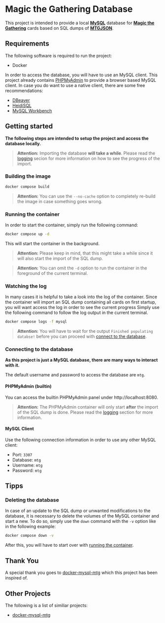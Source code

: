 # Magic the Gathering Database

This project is intended to provide a local **[MySQL](https://www.mysql.com/)** database for **[Magic the Gathering](https://magic.wizards.com/en)** cards based on SQL dumps of **[MTGJSON](https://mtgjson.com)**.

## Requirements

The following software is required to run the project:

- Docker

In order to access the database, you will have to use an MySQL client. This project already contains [PHPMyAdmin](https://www.phpmyadmin.net/) to provide a browser based MySQL client. In case you do want to use a native client, there are some free recommendations:

- [DBeaver](https://dbeaver.io/)
- [HeidiSQL](https://www.heidisql.com/)
- [MySQL Workbench](https://dev.mysql.com/downloads/workbench/)

## Getting started

**The following steps are intended to setup the project and access the database locally.**

> **Attention:** Importing the database __will take a while__. Please read the [logging](#watching-the-log) secion for more information on how to see the progress of the import.

### Building the image

```sh
docker compose build
```

> **Attention:** You can use the `--no-cache` option to completely re-build the image in case something goes wrong.

### Running the container

In order to start the container, simply run the following command:

```sh
docker compose up -d
```

This will start the container in the background. 

> **Attention:** Please keep in mind, that this might take a while since it will also start the import of the SQL dump.

> **Attention:** You can omit the `-d` option to run the container in the foreground of the current terminal.

### Watching the log

In many cases it is helpful to take a look into the log of the container. Since the container will import an SQL dump containing all cards on first startup, you will want access the log in order to see the current progress Simply use the following command to follow the log output in the current terminal.

```sh
docker compose logs -f mysql
```

> **Attention:** You will have to wait for the output `Finished populating databse!` before you can proceed with [connect to the database](#connecting-to-the-database).

### Connecting to the database

**As this project is just a MySQL database, there are many ways to interact with it.**

The default username and password to access the database are `mtg`.

#### PHPMyAdmin (builtin)

You can access the builtin PHPMyAdmin panel under http://localhost:8080.

> **Attention:** The PHPMyAdmin container will only start **after** the import of the SQL dump is done. Please read the [logging](#watching-the-log) section for more information.

#### MySQL Client

Use the following connection information in order to use any other MySQL client:

- Port: `3307`
- Database: `mtg`
- Username: `mtg`
- Password: `mtg`

## Tipps

### Deleting the database

In case of an update to the SQL dump or unwanted modifications to the database, it is necessary to delete the volumes of the MySQL container and start a new. To do so, simply use the `down` command with the `-v` option like in the following example:

```sh
docker compose down -v
```

After this, you will have to start over with [running the container](#running-the-container).

## Thank You

A special thank you goes to [docker-mysql-mtg](https://github.com/CallMeHK/docker-mysql-mtg) which this project has been inspired of.

## Other Projects

The following is a list of similiar projects:

- [docker-mysql-mtg](https://github.com/CallMeHK/docker-mysql-mtg)